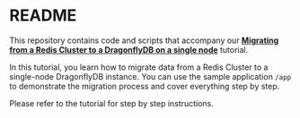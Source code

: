 # README

This repository contains code and scripts that accompany our [**Migrating from a Redis Cluster to a DragonflyDB on a single node**](https://dummyurl) tutorial.

In this tutorial, you learn how to migrate data from a Redis Cluster to a single-node DragonflyDB instance. You can use the sample application `/app` to demonstrate the migration process and cover everything step by step.

Please refer to the tutorial for step by step instructions.

